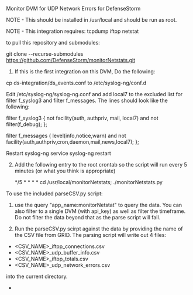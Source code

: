 Monitor DVM for UDP Network Errors for DefenseStorm

NOTE - This should be installed in /usr/local and should be run as root.

NOTE - This integration requires:
	tcpdump
	iftop
	netstat


to pull this repository and submodules:

git clone --recurse-submodules https://github.com/DefenseStorm/monitorNetstats.git

1. If this is the first integration on this DVM, Do the following:

  cp ds-integration/ds_events.conf to /etc/syslog-ng/conf.d

  Edit /etc/syslog-ng/syslog-ng.conf and add local7 to the excluded list for filter f_syslog3 and filter f_messages. The lines should look like the following:

filter f_syslog3 { not facility(auth, authpriv, mail, local7) and not filter(f_debug); };

filter f_messages { level(info,notice,warn) and not facility(auth,authpriv,cron,daemon,mail,news,local7); };


  Restart syslog-ng
    service syslog-ng restart

2. Add the following entry to the root crontab so the script will run every
   5 minutes (or what you think is appropriate)

   */5 * * * * cd /usr/local/monitorNetstats; ./monitorNetstats.py

To use the included parseCSV.py script:

1) use the query "app_name:monitorNetstat" to query the data. You can also filter to a single DVM (with api_key) as well as filter the timeframe.  Do not filter the data beyond that as the parse script will fail.

2) Run the parseCSV.py scirpt against the data by providing the name of the CSV file from GRID.  The parsing script will write out 4 files:
- <CSV_NAME>_iftop_connections.csv
- <CSV_NAME>_udp_buffer_info.csv
- <CSV_NAME>_iftop_totals.csv
- <CSV_NAME>_udp_network_errors.csv

into the current directory.

- 
